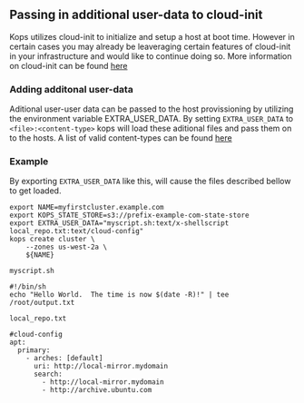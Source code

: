 ## Passing in additional user-data to cloud-init

Kops utilizes cloud-init to initialize and setup a host at boot time. However in certain cases you may already be leaveraging certain features of cloud-init in your infrastructure and would like to continue doing so. More information on cloud-init can be found [here](http://cloudinit.readthedocs.io/en/latest/)

### Adding additonal user-data

Aditional user-user data can be passed to the host provissioning by utilizing the environment variable EXTRA_USER_DATA. By setting `EXTRA_USER_DATA` to `<file>:<content-type>` kops will load these aditional files and pass them on to the hosts. A list of valid content-types can be found [here](http://cloudinit.readthedocs.io/en/latest/topics/format.html#mime-multi-part-archive) 

### Example
By exporting `EXTRA_USER_DATA` like this, will cause the files described bellow to get loaded.
```
export NAME=myfirstcluster.example.com
export KOPS_STATE_STORE=s3://prefix-example-com-state-store
export EXTRA_USER_DATA="myscript.sh:text/x-shellscript local_repo.txt:text/cloud-config"
kops create cluster \
    --zones us-west-2a \
    ${NAME}
```

`myscript.sh`
```
#!/bin/sh
echo "Hello World.  The time is now $(date -R)!" | tee /root/output.txt
  ```

`local_repo.txt`
```
#cloud-config
apt:
  primary:
    - arches: [default]
      uri: http://local-mirror.mydomain
      search:
        - http://local-mirror.mydomain
        - http://archive.ubuntu.com
  ```
